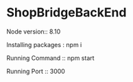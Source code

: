 # ShopBridgeBackEnd

Node version:: 8.10

Installing packages : npm i

Running Command :: npm start

Running Port :: 3000
